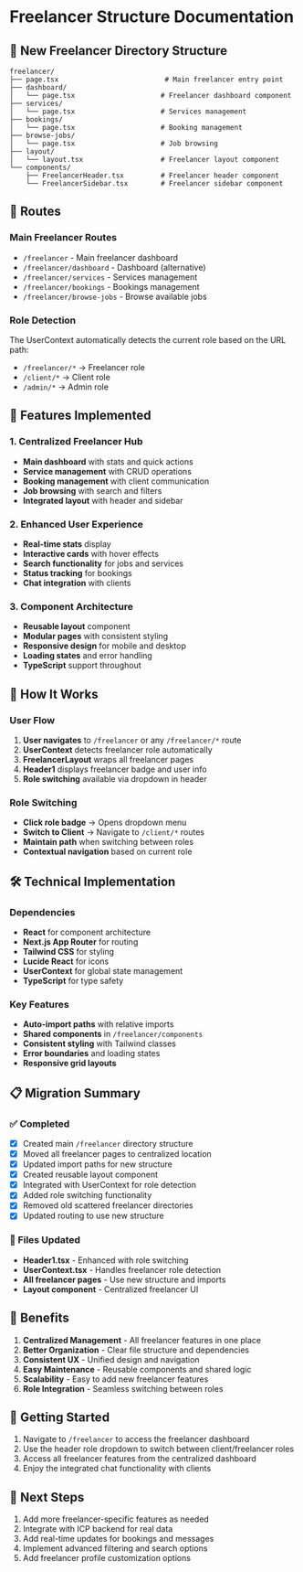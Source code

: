# Freelancer Structure Documentation

## 📁 New Freelancer Directory Structure

```
freelancer/
├── page.tsx                          # Main freelancer entry point
├── dashboard/
│   └── page.tsx                     # Freelancer dashboard component
├── services/
│   └── page.tsx                     # Services management
├── bookings/
│   └── page.tsx                     # Booking management
├── browse-jobs/
│   └── page.tsx                     # Job browsing
├── layout/
│   └── layout.tsx                   # Freelancer layout component
└── components/
    ├── FreelancerHeader.tsx         # Freelancer header component
    └── FreelancerSidebar.tsx        # Freelancer sidebar component
```

## 🚀 Routes

### Main Freelancer Routes
- `/freelancer` - Main freelancer dashboard
- `/freelancer/dashboard` - Dashboard (alternative)
- `/freelancer/services` - Services management
- `/freelancer/bookings` - Bookings management
- `/freelancer/browse-jobs` - Browse available jobs

### Role Detection
The UserContext automatically detects the current role based on the URL path:
- `/freelancer/*` → Freelancer role
- `/client/*` → Client role
- `/admin/*` → Admin role

## 🎨 Features Implemented

### 1. Centralized Freelancer Hub
- **Main dashboard** with stats and quick actions
- **Service management** with CRUD operations
- **Booking management** with client communication
- **Job browsing** with search and filters
- **Integrated layout** with header and sidebar

### 2. Enhanced User Experience
- **Real-time stats** display
- **Interactive cards** with hover effects
- **Search functionality** for jobs and services
- **Status tracking** for bookings
- **Chat integration** with clients

### 3. Component Architecture
- **Reusable layout** component
- **Modular pages** with consistent styling
- **Responsive design** for mobile and desktop
- **Loading states** and error handling
- **TypeScript** support throughout

## 🔄 How It Works

### User Flow
1. **User navigates** to `/freelancer` or any `/freelancer/*` route
2. **UserContext** detects freelancer role automatically
3. **FreelancerLayout** wraps all freelancer pages
4. **Header1** displays freelancer badge and user info
5. **Role switching** available via dropdown in header

### Role Switching
- **Click role badge** → Opens dropdown menu
- **Switch to Client** → Navigate to `/client/*` routes
- **Maintain path** when switching between roles
- **Contextual navigation** based on current role

## 🛠️ Technical Implementation

### Dependencies
- **React** for component architecture
- **Next.js App Router** for routing
- **Tailwind CSS** for styling
- **Lucide React** for icons
- **UserContext** for global state management
- **TypeScript** for type safety

### Key Features
- **Auto-import paths** with relative imports
- **Shared components** in `/freelancer/components`
- **Consistent styling** with Tailwind classes
- **Error boundaries** and loading states
- **Responsive grid layouts**

## 📋 Migration Summary

### ✅ Completed
- [x] Created main `/freelancer` directory structure
- [x] Moved all freelancer pages to centralized location
- [x] Updated import paths for new structure
- [x] Created reusable layout component
- [x] Integrated with UserContext for role detection
- [x] Added role switching functionality
- [x] Removed old scattered freelancer directories
- [x] Updated routing to use new structure

### 🔧 Files Updated
- **Header1.tsx** - Enhanced with role switching
- **UserContext.tsx** - Handles freelancer role detection
- **All freelancer pages** - Use new structure and imports
- **Layout component** - Centralized freelancer UI

## 🎯 Benefits

1. **Centralized Management** - All freelancer features in one place
2. **Better Organization** - Clear file structure and dependencies
3. **Consistent UX** - Unified design and navigation
4. **Easy Maintenance** - Reusable components and shared logic
5. **Scalability** - Easy to add new freelancer features
6. **Role Integration** - Seamless switching between roles

## 🚀 Getting Started

1. Navigate to `/freelancer` to access the freelancer dashboard
2. Use the header role dropdown to switch between client/freelancer roles
3. Access all freelancer features from the centralized dashboard
4. Enjoy the integrated chat functionality with clients

## 📝 Next Steps

1. Add more freelancer-specific features as needed
2. Integrate with ICP backend for real data
3. Add real-time updates for bookings and messages
4. Implement advanced filtering and search options
5. Add freelancer profile customization options